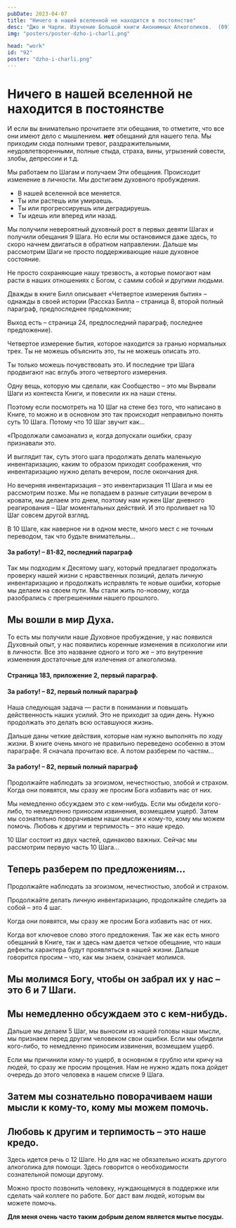 ```yaml
---
pubDate: 2023-04-07
title: "Ничего в нашей вселенной не находится в постоянстве"
desc: "Джо и Чарли. Изучение Большой книги Анонимных Алкоголиков.  (091)"
img: "posters/poster-dzho-i-charli.png"

head: "work"
id: "92"
poster: "dzho-i-charli.png"
---
```


# Ничего в нашей вселенной не находится в постоянстве

И если вы внимательно прочитаете эти обещания, то отметите, что все они имеют дело с мышлением. **нет** обещаний для нашего тела. Мы приходим сюда полными тревог, раздражительными, неудовлетворенными, полные стыда, страха, вины, угрызений совести, злобы, депрессии и т.д.

Мы работаем по Шагам и получаем Эти обещания. Происходит изменение в личности. Мы достигаем духовного пробуждения.

- В нашей вселенной все меняется.
- Ты или растешь или умираешь.
- Ты или прогрессируешь или деградируешь.
- Ты идешь или вперед или назад.

Мы получили невероятный духовный рост в первых девяти Шагах и получили обещания 9 Шага. Но если мы остановимся даже здесь, то скоро начнем двигаться в обратном направлении. Дальше мы рассмотрим Шаги не просто поддерживающие наше духовное состояние.

Не просто сохраняющие нашу трезвость, а которые помогают нам расти в наших отношениях с Богом, с самим собой и другими людьми.

Дважды в книге Билл описывает «Четвертое измерения бытия» – однажды в своей истории (Рассказ Билла – страница 8, второй полный параграф, предпоследнее предложение;

Выход есть – страница 24, предпоследний параграф, последнее предложение).

Четвертое измерение бытия, которое находится за гранью нормальных трех. Ты не можешь объяснить это, ты не можешь описать это.

Ты только можешь почувствовать это. И последние три Шага продвигают нас вглубь этого четвертого измерения.

Одну вещь, которую мы сделали, как Сообщество – это мы Вырвали Шаги из контекста Книги, и повесили их на наши стены.

Поэтому если посмотреть на 10 Шаг на стене без того, что написано в Книге, то можно и в основном это так происходит неправильно понять суть 10 Шага. Потому что 10 Шаг звучит как…

«Продолжали самоанализ и, когда допускали ошибки, сразу признавали это.

И выглядит так, суть этого шага продолжать делать маленькую инвентаризацию, каким то образом приходят соображения, что инвентаризацию нужно делать вечером, после окончания дня.

Но вечерняя инвентаризация – это инвентаризация 11 Шага и мы ее рассмотрим позже. Мы не попадаем в разные ситуации вечером в кровати, мы делаем это днем, поэтому нам нужен Шаг дневного реагирования – Шаг моментальных действий. И это проливает на 10 Шаг совсем другой взгляд.

В 10 Шаге, как наверное ни в одном месте, много мест с не точным переводом, так что будьте внимательны…

#### За работу! – 81-82, последний параграф

Так мы подходим к Десятому шагу, который предлагает продолжать проверку нашей жизни с нравственных позиций, делать личную инвентаризацию и продолжать исправлять те новые ошибки, которые мы делаем на своем пути. Мы стали жить по-новому, когда разобрались с прегрешениями нашего прошлого.

## Мы вошли в мир Духа.

То есть мы получили наше Духовное пробуждение, у нас появился Духовный опыт, у нас появились коренные изменения в психологии или в личности. Все это название одного и того же – это внутренние изменения достаточные для излечения от алкоголизма. 

#### Страница 183, приложение 2, первый параграф.

#### За работу! – 82, первый полный параграф

Наша следующая задача — расти в понимании и повышать действенность наших усилий. Это не приходит за один день. Нужно продолжать это делать всю оставшуюся жизнь.

Дальше даны четкие действия, которые нам нужно выполнять по ходу жизни. В книге очень много не правильно переведено особенно в этом параграфе. Я сначала прочитаю все. А потом разберем по частям…

#### За работу! – 82, первый полный параграф

Продолжайте наблюдать за эгоизмом, нечестностью, злобой и страхом. Когда они появятся, мы сразу же просим Бога избавить нас от них.

Мы немедленно обсуждаем это с кем-нибудь. Если мы обидели кого-либо, то немедленно приносим извинения, возмещаем ущерб. Затем мы сознательно поворачиваем наши мысли к кому-то, кому мы можем помочь. Любовь к другим и терпимость – это наше кредо.

10 Шаг состоит из двух частей, одинаково важных. Сейчас мы рассмотрим первую часть 10 Шага…

## Теперь разберем по предложениям…

Продолжайте наблюдать за эгоизмом, нечестностью, злобой и страхом.

Продолжайте делать личную инвентаризацию, продолжайте следить за собой – это 4 шаг.

Когда они появятся, мы сразу же просим Бога избавить нас от них.

Когда вот ключевое слово этого предложения. Так же как есть много обещаний в Книге, так и здесь нам дается четкое обещание, что наши дефекты характера будут проявляться в нашей жизни. Дальше говорится просим – что, как мы знаем, означает молимся.

## Мы молимся Богу, чтобы он забрал их у нас – это 6 и 7 Шаги.

## Мы немедленно обсуждаем это с кем-нибудь.

Дальше мы делаем 5 Шаг, мы выносим из нашей головы наши мысли, мы признаем перед другим человеком свои ошибки.
Если мы обидели кого-либо, то немедленно приносим извинения, возмещаем ущерб.

Если мы причинили кому-то ущерб, в основном я грублю или кричу на людей, то сразу же просим прощения. Нам не нужно ждать пока дойдет очередь до этого человека в нашем списке 9 Шага.

## Затем мы сознательно поворачиваем наши мысли к кому-то, кому мы можем помочь.

## Любовь к другим и терпимость – это наше кредо.

Здесь идется речь о 12 Шаге. Но для нас не обязательно искать другого алкоголика для помощи. Здесь говорится о необходимости сознательной помощи другому.

Можно просто позвонить человеку, нуждающемуся в поддержке или сделать чай коллеге по работе. Бог даст вам людей, которым вы можете помочь.

**Для меня очень часто таким добрым делом является мытье посуды.**

